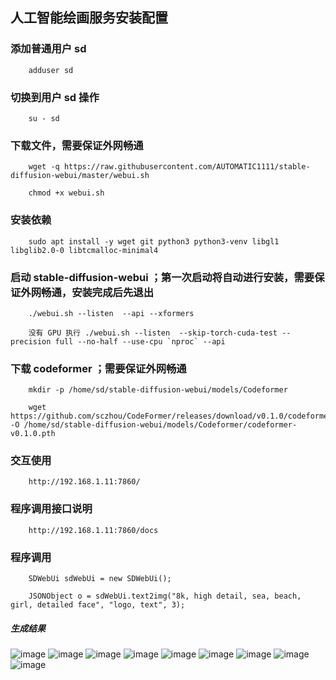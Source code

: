 
## 人工智能绘画服务安装配置


### 添加普通用户 sd

		adduser sd


### 切换到用户 sd 操作

		su - sd


### 下载文件，需要保证外网畅通

		wget -q https://raw.githubusercontent.com/AUTOMATIC1111/stable-diffusion-webui/master/webui.sh

		chmod +x webui.sh


### 安装依赖

		sudo apt install -y wget git python3 python3-venv libgl1 libglib2.0-0 libtcmalloc-minimal4


### 启动 stable-diffusion-webui ；第一次启动将自动进行安装，需要保证外网畅通，安装完成后先退出

		./webui.sh --listen  --api --xformers

		没有 GPU 执行 ./webui.sh --listen  --skip-torch-cuda-test --precision full --no-half --use-cpu `nproc` --api 


### 下载 codeformer ；需要保证外网畅通

		mkdir -p /home/sd/stable-diffusion-webui/models/Codeformer

		wget https://github.com/sczhou/CodeFormer/releases/download/v0.1.0/codeformer.pth -O /home/sd/stable-diffusion-webui/models/Codeformer/codeformer-v0.1.0.pth


### 交互使用

		http://192.168.1.11:7860/



### 程序调用接口说明 

		http://192.168.1.11:7860/docs


### 程序调用

		SDWebUi sdWebUi = new SDWebUi();

		JSONObject o = sdWebUi.text2img("8k, high detail, sea, beach,   girl, detailed face", "logo, text", 3);

##### 生成结果

![image](https://github.com/AndyInAi/Winter/blob/main/img/00000-1430822278.png)
![image](https://github.com/AndyInAi/Winter/blob/main/img/00001-1430822279.png)
![image](https://github.com/AndyInAi/Winter/blob/main/img/00002-1430822280.png)
![image](https://github.com/AndyInAi/Winter/blob/main/img/00003-1430822281.png)
![image](https://github.com/AndyInAi/Winter/blob/main/img/00004-1430822282.png)
![image](https://github.com/AndyInAi/Winter/blob/main/img/00005-1430822283.png)
![image](https://github.com/AndyInAi/Winter/blob/main/img/00006-1430822284.png)
![image](https://github.com/AndyInAi/Winter/blob/main/img/00007-1430822285.png)
![image](https://github.com/AndyInAi/Winter/blob/main/img/00008-1430822286.png)


